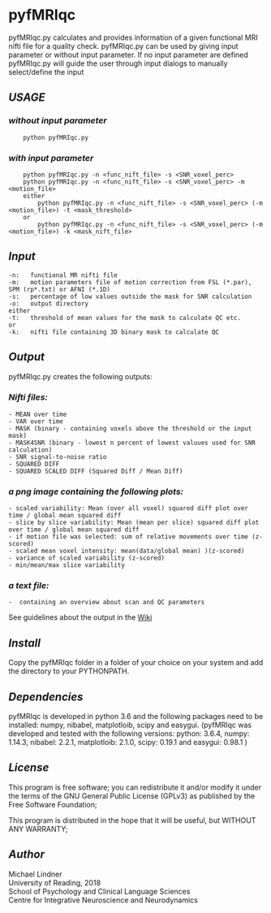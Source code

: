 # pyfMRIqc
pyfMRIqc.py calculates and provides information of a given functional MRI nifti file for a quality check.
pyfMRIqc.py can be used by giving input parameter or without input parameter. If no input parameter are defined
pyfMRIqc.py will guide the user through input dialogs to manually select/define the input

## *USAGE*


### *without input parameter*
        python pyfMRIqc.py
		
		
### *with input parameter*
        python pyfMRIqc.py -n <func_nift_file> -s <SNR_voxel_perc>
        python pyfMRIqc.py -n <func_nift_file> -s <SNR_voxel_perc> -m <motion_file>
        either
            python pyfMRIqc.py -n <func_nift_file> -s <SNR_voxel_perc> (-m <motion_file>) -t <mask_threshold>
        or
            python pyfMRIqc.py -n <func_nift_file> -s <SNR_voxel_perc> (-m <motion_file>) -k <mask_nift_file>
        

## *Input*
        
	-n:   functional MR nifti file
	-m:   motion parameters file of motion correction from FSL (*.par), SPM (rp*.txt) or AFNI (*.1D)
	-s:   percentage of low values outside the mask for SNR calculation
	-o:   output directory
	either
	-t:   threshold of mean values for the mask to calculate QC etc.
	or
	-k:   nifti file containing 3D binary mask to calculate QC
    
    
    
## *Output*
pyfMRIqc.py creates the following outputs:

### *Nifti files:*

	- MEAN over time
	- VAR over time
	- MASK (binary - containing voxels above the threshold or the input mask)
	- MASK4SNR (binary - lowest n percent of lowest valuues used for SNR calculation)
	- SNR signal-to-noise ratio
	- SQUARED DIFF
	- SQUARED SCALED DIFF (Squared Diff / Mean Diff)

### *a png image containing the following plots:*
	- scaled variability: Mean (over all voxel) squared diff plot over time / global mean squared diff
	- slice by slice variability: Mean (mean per slice) squared diff plot over time / global mean squared diff
	- if motion file was selected: sum of relative movements over time (z-scored)
	- scaled mean voxel intensity: mean(data/global mean) )(z-scored)
	- variance of scaled variability (z-scored)
	- min/mean/max slice variability

### *a text file:*
	-  containing an overview about scan and QC parameters

See guidelines about the output in the [Wiki](https://github.com/DrMichaelLindner/pyfMRIqc/wiki)


## *Install*  
Copy the pyfMRIqc folder in a folder of your choice on your system and add the directory to your PYTHONPATH.


## *Dependencies*  
pyfMRIqc is developed in python 3.6 and the following packages need to be installed:
numpy, nibabel, matplotloib, scipy and easygui. 
(pyfMRIqc was developed and tested with the following versions:
python: 3.6.4, numpy: 1.14.3, nibabel: 2.2.1, matplotloib: 2.1.0, scipy: 0.19.1 and easygui: 0.98.1 )

    
## *License*  
This program is free software; you can redistribute it and/or modify
it under the terms of the GNU General Public License (GPLv3) as published
by the Free Software Foundation;

This program is distributed in the hope that it will be useful, but WITHOUT ANY WARRANTY;
  
  
## *Author*
Michael Lindner  
University of Reading, 2018  
School of Psychology and Clinical Language Sciences  
Centre for Integrative Neuroscience and Neurodynamics
